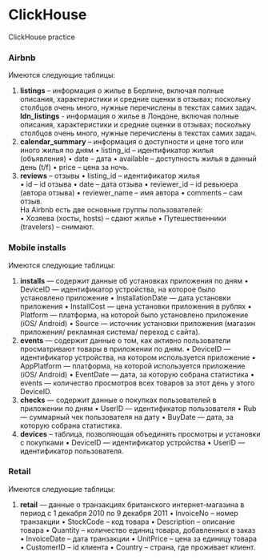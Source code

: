 # ClickHouse
ClickHouse practice
### Airbnb
Имеются следующие таблицы:
1. **listings** – информация о жилье в Берлине, включая полные описания, характеристики и средние оценки в отзывах; поскольку столбцов очень много, нужные перечислены в текстах самих задач.
   **ldn_listings** - информация о жилье в Лондоне, включая полные описания, характеристики и средние оценки в отзывах; поскольку столбцов очень много, нужные перечислены в текстах самих задач.
3. **calendar_summary** – информация о доступности и цене того или иного жилья по дням
•	listing_id – идентификатор жилья (объявления)
•	date – дата
•	available – доступность жилья в данный день (t/f)
•	price – цена за ночь.
4. **reviews** – отзывы
•	listing_id –  идентификатор жилья  
•	id – id отзыва
•	date – дата отзыва
•	reviewer_id – id ревьюера (автора отзыва)
•	reviewer_name – имя автора
•	comments – сам отзыв. <br>
На Airbnb есть две основные группы пользователей:<br>
•	Хозяева (хосты, hosts) – сдают жилье
•	Путешественники (travelers) – снимают.
### Mobile installs
Имеются следующие таблицы:
1. **installs** — содержит данные об установках приложения по дням
• DeviceID — идентификатор устройства, на которое было установлено приложение
•	InstallationDate — дата установки приложения
•	InstallCost — цена установки приложения в рублях
•	Platform — платформа, на которой было установлено приложение (iOS/ Android)
•	Source — источник установки приложения (магазин приложения/ рекламная система/ переход с сайта).
2. **events** — содержит данные о том, как активно пользователи просматривают товары в приложении по дням.
•	DeviceID — идентификатор устройства, на котором используется приложение
•	AppPlatform — платформа, на которой используется приложение (iOS/ Android)
•	EventDate — дата, за которую собрана статистика
•	events — количество просмотров всех товаров за этот день у этого DeviceID.
3. **checks** — содержит данные о покупках пользователей в приложении по дням
•	UserID — идентификатор пользователя
•	Rub — суммарный чек пользователя на дату
•	BuyDate — дата, за которую собрана статистика.
4. **devices** – таблица, позволяющая объединять просмотры и установки с покупками
•	DeviceID — идентификатор устройства
•	UserID — идентификатор пользователя.
### Retail 
Имеются следующие таблицы:
1. **retail** — данные о транзакциях британского интернет-магазина в период с 1 декабря 2010 по 9 декабря 2011
•	InvoiceNo – номер транзакции
•	StockCode – код товара
•	Description – описание товара
•	Quantity – количество единиц товара, добавленных в заказ
•	InvoiceDate – дата транзакции 
•	UnitPrice – цена за единицу товара
•	CustomerID – id клиента
•	Country – страна, где проживает клиент.
